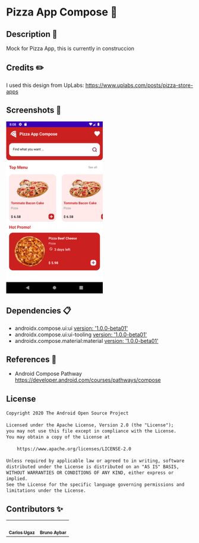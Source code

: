 # Pizza App Compose :rocket:
## Description :scroll: 
Mock for Pizza App, this is currently in construccion


## Credits :pencil2:
I used this design from UpLabs: https://www.uplabs.com/posts/pizza-store-apps

## Screenshots :iphone:
<!-- You can add more screenshots here if you like -->
<img src="/images/image_1.png" width="260">


## Dependencies :clipboard:

- androidx.compose.ui:ui [version: '1.0.0-beta01'](https://mvnrepository.com/artifact/androidx.compose.ui/ui)
- androidx.compose.ui:ui-tooling [version: '1.0.0-beta01'](https://mvnrepository.com/artifact/androidx.compose.ui/ui-tooling)
- androidx.compose.material:material [version: '1.0.0-beta01'](https://mvnrepository.com/artifact/androidx.compose.material/material)

## References :blue_book:


- Android Compose Pathway https://developer.android.com/courses/pathways/compose

## License
```
Copyright 2020 The Android Open Source Project

Licensed under the Apache License, Version 2.0 (the "License");
you may not use this file except in compliance with the License.
You may obtain a copy of the License at

    https://www.apache.org/licenses/LICENSE-2.0

Unless required by applicable law or agreed to in writing, software
distributed under the License is distributed on an "AS IS" BASIS,
WITHOUT WARRANTIES OR CONDITIONS OF ANY KIND, either express or implied.
See the License for the specific language governing permissions and
limitations under the License.
```

## Contributors ✨

<!-- ALL-CONTRIBUTORS-LIST:START - Do not remove or modify this section -->
<!-- prettier-ignore-start -->
<!-- markdownlint-disable -->
<table>
  <tr>
    <td align="center"><a href="https://github.com/carlosgub"><img src="https://avatars1.githubusercontent.com/u/30916886?s=460&v=4" width="100px;" alt=""/><br /><sub><b>Carlos Ugaz</b></sub></a><br /></td>
    <td align="center"><a href="https://github.com/Bruno125"><img src="https://avatars.githubusercontent.com/u/5692387?s=400&u=eb25d108e52a1a45cd51d3f87e9d8e7c3782e25e&v=4" width="100px;" alt=""/><br /><sub><b>Bruno Aybar</b></sub></a><br /></td>
  </tr>
</table>

<!-- markdownlint-enable -->
<!-- prettier-ignore-end -->
<!-- ALL-CONTRIBUTORS-LIST:END -->
